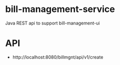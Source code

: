 # bill-management-service
Java REST api to support bill-management-ui

# API
- http://localhost:8080/billmgnt/api/v1/create
